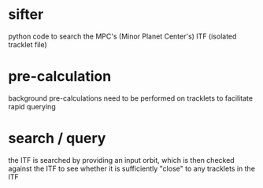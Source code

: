 # sifter 
python code to search the MPC's (Minor Planet Center's) ITF (isolated tracklet file) 

# pre-calculation 
background pre-calculations need to be performed on tracklets to facilitate rapid querying 

# search / query  
the ITF is searched by providing an input orbit, which is then checked against the ITF to see whether it is sufficiently "close" to any tracklets in the ITF

